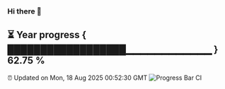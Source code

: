 ### Hi there 👋
⏳ Year progress { ██████████████████▁▁▁▁▁▁▁▁▁▁▁▁ } 62.75 %
---
⏰ Updated on Mon, 18 Aug 2025 00:52:30 GMT
![Progress Bar CI](https://github.com/Moyi321/Moyi321/workflows/Progress%20Bar%20CI/badge.svg)
